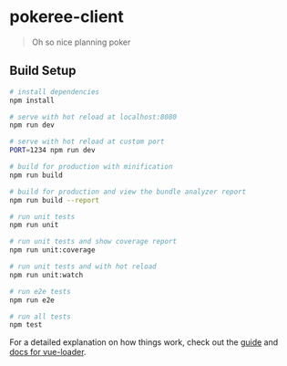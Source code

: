# pokeree-client

> Oh so nice planning poker

## Build Setup

``` bash
# install dependencies
npm install

# serve with hot reload at localhost:8080
npm run dev

# serve with hot reload at custom port
PORT=1234 npm run dev

# build for production with minification
npm run build

# build for production and view the bundle analyzer report
npm run build --report

# run unit tests
npm run unit

# run unit tests and show coverage report
npm run unit:coverage

# run unit tests and with hot reload
npm run unit:watch

# run e2e tests
npm run e2e

# run all tests
npm test
```

For a detailed explanation on how things work, check out the [guide](http://vuejs-templates.github.io/webpack/) and [docs for vue-loader](http://vuejs.github.io/vue-loader).
